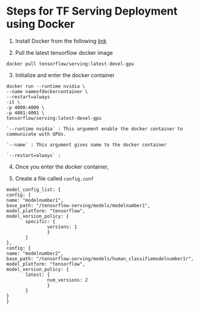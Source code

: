 # Steps for TF Serving Deployment using Docker

1. Install Docker from the following [link](https://www.tensorflow.org/install/docker#gpu_support)

2. Pull the latest tensorflow docker image 
````
docker pull tensorflow/serving:latest-devel-gpu
````

3. Initialize and enter the docker container
```
docker run --runtime nvidia \
--name nameofdockercontainer \
--restart=always
-it \
-p 4000:4000 \
-p 4001:4001 \
tensorflow/serving:latest-devel-gpu
```

    `--runtime nvidia` : This argument enable the docker container to communicate with GPUs.

    `--name` : This argument gives name to the docker container

    `--restart=always` : 

4. Once you enter the docker container, 

4. Create a file called `config.conf`
```
model_config_list: {
config: {
name: "modelnumber1",
base_path: "/tensorflow-serving/models/modelnumber1",
model_platform: "tensorflow",
model_version_policy: {
       specific: {
               versions: 1
               }
       }
},
config: {
name: "modelnumber2",
base_path: "/tensorflow-serving/models/human_classifiemodelnumber1r",
model_platform: "tensorflow",
model_version_policy: {
       latest: {
               num_versions: 2
               }
       }
}
}
```

